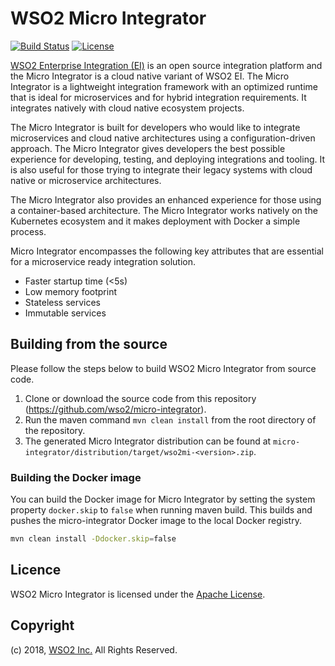 # WSO2 Micro Integrator

[![Build Status](https://wso2.org/jenkins/buildStatus/icon?job=products/micro-integrator)](https://wso2.org/jenkins/job/products/job/micro-integrator/)
[![License](https://img.shields.io/badge/License-Apache%202.0-blue.svg)](https://opensource.org/licenses/Apache-2.0)

[WSO2 Enterprise Integration (EI)](https://wso2.com/integration/) is an open source integration platform and the Micro Integrator is a cloud native variant of WSO2 EI. The Micro Integrator is a lightweight integration framework with an optimized runtime that is ideal for microservices and for hybrid integration requirements. It integrates natively with cloud native ecosystem projects.

The Micro Integrator is built for developers who would like to integrate microservices and cloud native architectures using a configuration-driven approach. The Micro Integrator gives developers the best possible experience for developing, testing, and deploying integrations and tooling. It is also useful for those trying to integrate their legacy systems with cloud native or microservice architectures.

The Micro Integrator also provides an enhanced experience for those using a container-based architecture. The Micro Integrator works natively on the Kubernetes ecosystem and it makes deployment with Docker a simple process. 

Micro Integrator encompasses the following key attributes that are essential for a microservice ready integration solution. 
	
- Faster startup time (<5s)
- Low memory footprint
- Stateless services
- Immutable services


## Building from the source

Please follow the steps below to build WSO2 Micro Integrator from source code.

1. Clone or download the source code from this repository (https://github.com/wso2/micro-integrator).
2. Run the maven command `mvn clean install` from the root directory of the repository.
3. The generated Micro Integrator distribution can be found at `micro-integrator/distribution/target/wso2mi-<version>.zip`.

### Building the Docker image

You can build the Docker image for Micro Integrator by setting the system property `docker.skip` to `false` when running
maven build. This builds and pushes the micro-integrator Docker image to the local Docker registry.

```bash
mvn clean install -Ddocker.skip=false
```

## Licence

WSO2 Micro Integrator is licensed under the [Apache License](http://www.apache.org/licenses/LICENSE-2.0).

## Copyright

(c) 2018, [WSO2 Inc.](http://www.wso2.org) All Rights Reserved.

